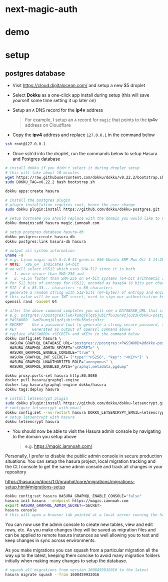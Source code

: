 
# next-magic-auth

# demo

# setup

## postgres database
- Visit https://cloud.digitalocean.com/ and setup a new $5 droplet
- Select **Dokku** as a one-click app install during setup (this will save yourself some time setting it up later on)
- Setup an `A` DNS record for the **ip4v** address

    > For example, I setup an `A` record for `magic` that points to the **ip4v** address on Cloudflare

- Copy the **ipv4** address and replace `127.0.0.1` in the command below

```sh
ssh root@127.0.0.1
```

- Once ssh'd into the droplet, run the commands below to setup Hasura and Postgres database

```sh
# install dokku if you didn't select it during droplet setup
# this will take about 10 minutes
wget https://raw.githubusercontent.com/dokku/dokku/v0.22.2/bootstrap.sh;
sudo DOKKU_TAG=v0.22.2 bash bootstrap.sh

dokku apps:create hasura

# install the postgres plugin
# plugin installation requires root, hence the user change
sudo dokku plugin:install https://github.com/dokku/dokku-postgres.git

# setup hostname you should replace with the domain you would like to use
dokku domains:add hasura magic.iamnoah.com

# setup postgres database hasura-db
dokku postgres:create hasura-db
dokku postgres:link hasura-db hasura

# output all system information
uname -a
# e.g. Linux magic-auth 5.4.0-51-generic #56-Ubuntu SMP Mon Oct 5 14:28:49 UTC 2020 x86_64 x86_64
# NOTE: `x86_64` indicates 64-bit
# we will select HS512 which uses SHA-512 since it is both
#   1. more secure than SHA-256 and
#   2. ~1.5x faster than SHA-256 on 64-bit systems (64-bit arithmetic internally)
# for 512 bits of entropy for HS512, encoded as base64 (6 bits per character)
# 512 / 6 = 85.33... characters ~= 86 characters
# generate a random string with 512-bits (64-bytes) of entropy and encode in base64
# this value will be our JWT secret, used to sign our authentication keys and should be kept secure
openssl rand -base64 64

# after the above command completes you will see a DATABASE_URL that starts with postgres://
# e.g. postgres://postgres:lwm7kumqjklqz6jubirf6u36n9zjo3zz@dokku-postgres-hasura-db:5432/hasura_db
# PASSWORD  lwm7kumqjklqz6jubirf6u36n9zjo3zz
# SECRET    Use a password tool to generate a strong secure password, this will be used to access the admin console
# KEY       Generated as output of openssl command above
# replace <PASSWORD> <SECRET> and <KEY> in the command below
dokku config:set hasura \
  HASURA_GRAPHQL_DATABASE_URL="postgres://postgres:<PASSWORD>@dokku-postgres-hasura-db:5432/hasura_db" \
  HASURA_GRAPHQL_ADMIN_SECRET="<SECRET>" \
  HASURA_GRAPHQL_ENABLE_CONSOLE="true" \
  HASURA_GRAPHQL_JWT_SECRET='{"type":"HS256", "key": "<KEY>"}' \
  HASURA_GRAPHQL_UNAUTHORIZED_ROLE="anonymous" \
  HASURA_GRAPHQL_ENABLED_APIS="graphql,metadata,pgdump"

dokku proxy:ports-set hasura http:80:8080
docker pull hasura/graphql-engine
docker tag hasura/graphql-engine dokku/hasura
dokku tags:deploy hasura

# install letsencrypt plugin
sudo dokku plugin:install https://github.com/dokku/dokku-letsencrypt.git
# configure letsencrypt with email
dokku config:set --no-restart hasura DOKKU_LETSENCRYPT_EMAIL=letsencrypt@iamnoah.com
# setup letsencrypt with hasura
dokku letsencrypt hasura
```

- You should now be able to visit the Hasura admin console by navigating to the domain you setup above

    > e.g. https://magic.iamnoah.com/

Personally, I prefer to disable the public admin console in secure production situations. You can setup the hasura project, local migration tracking and the CLI console to get the same admin console and track all changes in your repository

https://hasura.io/docs/1.0/graphql/core/migrations/migrations-setup.html#migrations-setup

```sh
dokku config:set hasura HASURA_GRAPHQL_ENABLE_CONSOLE="false"
hasura init hasura --endpoint https://magic.iamnoah.com
export HASURA_GRAPHQL_ADMIN_SECRET=<SECRET>
hasura console
# this will open a browser tab pointed at a local server running the hasura admin console
```

You can now use the admin console to create new tables, view and edit rows, etc. As you make changes they will be saved as migration files and can be applied to remote hasura instances as well allowing you to test and keep changes in sync across environments.

As you make migrations you can squash from a particular migration all the way up to the latest, keeping them concise to avoid many migration folders initially when making many changes to setup the database.

```sh
# squash all migrations from version 1608459932016 to the latest
hasura migrate squash --from 1608459932016
```
